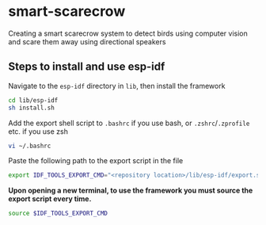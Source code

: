 # smart-scarecrow
Creating a smart scarecrow system to detect birds using computer vision and scare them away using directional speakers


## Steps to install and use esp-idf 

Navigate to the `esp-idf` directory in `lib`, then install the framework

```bash
cd lib/esp-idf
sh install.sh
```

Add the export shell script to `.bashrc` if you use bash, or `.zshrc`/`.zprofile` etc. if you use zsh

```bash
vi ~/.bashrc
```

Paste the following path to the export script in the file

```bash
export IDF_TOOLS_EXPORT_CMD="<repository location>/lib/esp-idf/export.sh"
```

<b>Upon opening a new terminal, to use the framework you must source the export script every time.</b>

```bash
source $IDF_TOOLS_EXPORT_CMD
```

